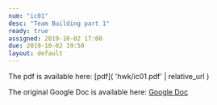 ```yaml
---
num: "ic01"
desc: "Team Building part 1"
ready: true
assigned: 2019-10-02 17:00
due: 2019-10-02 19:50
layout: default
---
```


The pdf is available here: [pdf]( 'hwk/ic01.pdf' | relative_url )

The original Google Doc is available here: [Google Doc](https://docs.google.com/document/d/1YMnwZ3GqZLJc_MiqmfoYkjpDlsI9ak3biQ1cof-E9CE/edit?usp=sharing)